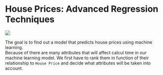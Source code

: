# House Prices: Advanced Regression Techniques
![](https://previews.123rf.com/images/tasia12/tasia121207/tasia12120700004/14402792-houses-at-street-funny-banner-cartoon.jpg)

The goal is to find out a model that predicts house prices using machine learning. <br>
Because of there are many attributes that will affect calcul time in our machine learning model. We first have to rank them in function of their relationship to `House Price` and decide what attributes will be taken into account.   
